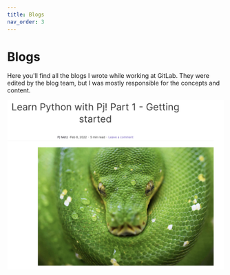 ```yaml
---
title: Blogs
nav_order: 3
---
```


# Blogs

Here you'll find all the blogs I wrote while working at GitLab. They were edited by the blog team, but I was mostly responsible for the concepts and content. 

![image](/assets/images/Pj_Python.png)